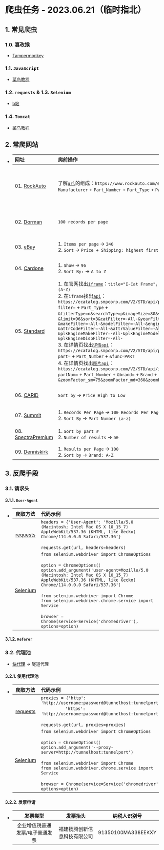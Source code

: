 # 爬虫任务 - 2023.06.21（临时指北）
## 1. 常见爬虫
### 1.0. 篡改猴
- [Tampermonkey](https://www.tampermonkey.net/)

### 1.1. `JavaScript`
- [菜鸟教程](https://www.runoob.com/js/js-tutorial.html)

### 1.2. <a id="requests">`requests`</a> & 1.3. <a id="selenium">`Selenium`</a>
- [b站](https://www.bilibili.com/video/BV1bL4y1V7q1)

### 1.4. <a id="tomcat">`Tomcat`</a>
- [菜鸟教程](https://www.runoob.com/html/html-tutorial.html)

## 2. 常爬网站
- |网址|爬前操作|目录字段|内容字段|爬取方法|
  |:-|:-|:-|:-|:-:|
  |01. [RockAuto](https://www.rockauto.com/en/parts/STANDARD%20MOTOR%20PRODUCTS,Speed%20Sensor,10634)|了解[`url`](https://www.rockauto.com/en/parts/standard+motor+products,ALS100,speed+sensor,10634)的组成：`https://www.rockauto.com/en/parts/` + `Manufacturer` + `Part_Number` + `Part_Type` + `Part_Type_Number`|`Part_Number`、***`Url`***|1. ***`Url`***、`Manufacturer`、`Note`、***`Info`***</br>2. ***`Info`***、`Vehicle`</br>3. ***`Info`***、`Alternate_Inventory_Numbers`、`OEM_Interchange_Numbers`、`Src`|[requests](#requests)|
  |02. [Dorman](https://www.dormanproducts.com/gsearch.aspx?type=keyword&origin=keyword&q=Climate%2520Control%2520Module&start=0&num=100)|`100 records per page`|`Part_Number`、`Part_Type`、`Application_Summary`、***`Url`***|1. ***`Url`***、`OE_Numbers`、***`vehicle_url`***、`Src`、`其他Specifications`</br>2. ***`vehicle_url`***、`Vehicle`|[requests](#requests)|
  |03. [eBay](https://www.ebay.de/sch/i.html?_dkr=1&iconV2Request=true&_blrs=recall_filtering&_ssn=nb-parts-de&store_cat=0&store_name=nbpartsersatzteile&_oac=1&_nkw=bremsscheiben)|1. `Items per page` -> `240`</br>2. `Sort` -> `Price + Shipping: highest first`|***`Item_Number`***、`Url`|***`Item_Number`***、`Title`、`Price`、`Sold`、`Vehicle`、`Src`、`其他ItemSpecifics`|[requests](#requests)|
  |04. [Cardone](https://www.cardone.com/motors/wiper-and-washer/windshield-wiper-motor/?limit=96&sort=alphaasc)|1. `Show` -> `96`</br>2. `Sort By:` -> `A to Z`|`Title`、***`Url`***|1. ***`Url`***、***`Part_Number`***、`Src`、`其他General`</br>2. ***`Part_Number`***、`OE_Numbers`|[requests](#requests) + [Tomcat](#tomcat)|
  |05. [Standard](https://www.standardbrand.com/en/products/sensors/sensors/anti-lock-brake-abs-sensors)|1. 在官网找出[`iframe`](https://ecatalog.smpcorp.com/V2/STD/#/partsearch/searchText/ABS%20Speed%20Sensor?type=p&view=pp)：`title="E-Cat Frame"`，设置`View 96`、`Part  (A-Z)`</br>2. 在`iframe`找出[`api`](https://ecatalog.smpcorp.com/V2/STD/api/part/partsearch?filter=ABS%20Speed%20Sensor&filterType=n&searchType=p&imageSize=80&start=0&limit=96&sort=3&catFilter=-All-&yearFilter=-All-&makeFilter=-All-&modelFilter=-All-&engineFilter=-All-&attrCodeFilter=-All-&attrValueFilter=-All-&plkEngineMakeFilter=-All-&plkEngineModelFilter=-All-&plkEngineDispFilter=-All-)：`https://ecatalog.smpcorp.com/V2/STD/api/part/partsearch?filter=` + `Part_Type` + `&filterType=n&searchType=p&imageSize=80&start=` + `start` + `&limit=96&sort=3&catFilter=-All-&yearFilter=-All-&makeFilter=-All-&modelFilter=-All-&engineFilter=-All-&attrCodeFilter=-All-&attrValueFilter=-All-&plkEngineMakeFilter=-All-&plkEngineModelFilter=-All-&plkEngineDispFilter=-All-`</br>3. 在详情页找出[`详情api`](https://ecatalog.smpcorp.com/V2/STD/api/part/partselect?part=ALS417&func=PART&vid=)：`https://ecatalog.smpcorp.com/V2/STD/api/part/partselect?part=` + `Part_Number` + `&func=PART`</br>4. 在详情页找出[`图片api`](https://ecatalog.smpcorp.com/V2/STD/api/image/getallimages?partNum=ALS417&brand=STI&zoomFactor_sm=75&zoomFactor_md=360&zoomFactor_bg=960)：`https://ecatalog.smpcorp.com/V2/STD/api/image/getallimages?partNum=` + `Part_Number` + `&brand=` + `Brand` + `&zoomFactor_sm=75&zoomFactor_md=360&zoomFactor_bg=960`|***`Part_Number`***、`Url`|***`Part_Number`***、`POP`、`Per_Car`、`Part_Type`、`Vehicle`、`Src`、`其他partSpecs`|[requests](#requests)|
  |06. [CARiD](https://www.carid.com/search/NGK+Laser+Iridium+Spark+Plugs/code-ccb8ce4eee843e4eb433d7a9a8931e0d/queryId-420738fe115bb7ad7af949d2688d7e1a/?redirect=1/sort-price-desc)|`Sort by` -> `Price High to Low`|***`Url`***|***`Url`***、`Title`、`mpn`、`Brand`、`Part_Number`、`UPC`、`Vehicle`、`Src`、`其他Specifications`|[Selenium](#selenium)|
  |07. [Summit](https://www.summitracing.com/search?PageSize=100&SortBy=SKU&SortOrder=Ascending&keyword=LS%20Oil%20Pan)|1. `Records Per Page` -> `100 Records Per Page`</br>2. `Sort By` -> `Part Number (a-z)`|`Part_Number`、`Title`、`Description`、***`Url`***|***`Url`***、`Price`、`Src`、`其他Overview`|[Selenium](#selenium)|
  |08. [SpectraPremium](https://ecat.spectrapremium.com/en/parts?line=oil_pans&year=&make=&model=&submodel=&universal=0&hide-exclusives-canadian-market=0&sort=part-number&limit=50)|1. `Sort by part #`</br>2. `Number of results` -> `50`|`Part_Number`、***`Url`***|1. ***`Url`***、`Src`、`其他Part_Specifications`</br>2. ***`Url`***、`Vehicle`|[requests](#requests)|
  |09. [Denniskirk](https://www.denniskirk.com/atv/cv-axle/brandasc.srt/100.ipp)|1. `Results per Page` -> `100`</br>2. `Sort by` -> `Brand: A-Z`|`Title`、`Brand`、`Price`、***`Url`***|***`Url`***、`OE`、`Vehicle`、`Src`、`其他Specifications`|[Tomcat](#tomcat)|

## 3. 反爬手段
### 3.1. 请求头
#### 3.1.1. `User-Agent`
- |爬取方法|代码示例|
  |:-:|:-|
  |[requests](#requests)|`headers = {'User-Agent': 'Mozilla/5.0 (Macintosh; Intel Mac OS X 10_15_7) AppleWebKit/537.36 (KHTML, like Gecko) Chrome/114.0.0.0 Safari/537.36'}`</br></br>`requests.get(url, headers=headers)`|
  |[Selenium](#selenium)|`from selenium.webdriver import ChromeOptions`</br></br>`option = ChromeOptions()`</br>`option.add_argument('user-agent=Mozilla/5.0 (Macintosh; Intel Mac OS X 10_15_7) AppleWebKit/537.36 (KHTML, like Gecko) Chrome/114.0.0.0 Safari/537.36')`</br></br>`from selenium.webdriver import Chrome`</br>`from selenium.webdriver.chrome.service import Service`</br></br>`browser = Chrome(service=Service('chromedriver'), options=option)`|

#### 3.1.2. `Referer`

### 3.2. 代理池
- [快代理](https://www.kuaidaili.com/) -> 隧道代理
#### 3.2.1. 使用代理池
- |爬取方法|代码示例|
  |:-:|:-|
  |[requests](#requests)|`proxies = {'http': 'http://username:password@tunnelhost:tunnelport',`</br>&emsp;&emsp;&emsp;&emsp;&emsp;`'https': 'http://username:password@tunnelhost:tunnelport'}`</br></br>`requests.get(url, proxies=proxies)`|
  |[Selenium](#selenium)|`from selenium.webdriver import ChromeOptions`</br></br>`option = ChromeOptions()`</br>`option.add_argument('--proxy-server=http://tunnelhost:tunnelport')`</br></br>`from selenium.webdriver import Chrome`</br>`from selenium.webdriver.chrome.service import Service`</br></br>`browser = Chrome(service=Service('chromedriver'), options=option)`|

#### 3.2.2. 发票申请
- |发票类型|发票抬头|纳税人识别号|
  |:-:|:-:|:-:|
  |企业增值税普通发票/电子普通发票|福建扬腾创新信息科技有限公司|91350100MA338EEKXY|